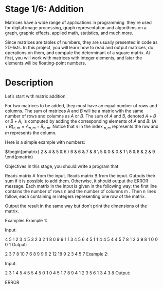 # Stage 1/6: Addition
Matrices have a wide range of applications in programming: they're used for digital image processing, graph representation and algorithms on a graph, graphic effects, applied math, statistics, and much more.

Since matrices are tables of numbers, they are usually presented in code as 2D-lists. In this project, you will learn how to read and output matrices, do operations on them, and compute the determinant of a square matrix. At first, you will work with matrices with integer elements, and later the elements will be floating-point numbers.

# Description
Let’s start with matrix addition.

For two matrices to be added, they must have an equal number of rows and columns. The sum of matrices $A$ and $B$ will be a matrix with the same number of rows and columns as $A$ or $B$. The sum of $A$ and $B$, denoted $A+B$ or $B+A$, is computed by adding the corresponding elements of $A$ and $B$: $(A+B)_{n,m}=A_{n,m}+B_{n,m}$. Notice that $n$ in the index $_{n,m}$ represents the row and $m$ represents the column.

Here is a simple example with numbers:

$\begin{pmatrix}
2 & 4 & 5 & 6 \\
6 & 6 & 7 & 8 \\
5 & 0 & 0 & 1 \\
8 & 8 & 2 & 9 \end{pmatrix}

Objectives
In this stage, you should write a program that:

Reads matrix A
from the input.
Reads matrix B
from the input.
Outputs their sum if it is possible to add them. Otherwise, it should output the ERROR message.
Each matrix in the input is given in the following way: the first line contains the number of rows n
and the number of columns m
. Then n
lines follow, each containing m
integers representing one row of the matrix.

Output the result in the same way but don't print the dimensions of the matrix.

Examples
Example 1:

Input:

4 5
1 2 3 4 5
3 2 3 2 1
8 0 9 9 1
1 3 4 5 6
4 5
1 1 4 4 5
4 4 5 7 8
1 2 3 9 8
1 0 0 0 1
Output:

2 3 7 8 10
7 6 8 9 9
9 2 12 18 9
2 3 4 5 7
Example 2:

Input:

2 3
1 4 5
4 5 5
4 5
0 1 0 4 5
1 7 8 9 4
1 2 3 5 6
1 3 4 3 8
Output:

ERROR
